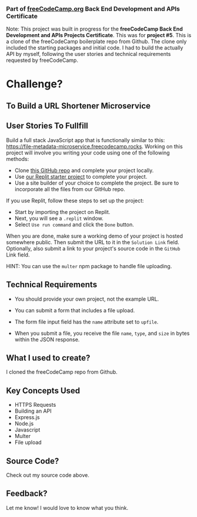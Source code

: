 ### Part of [freeCodeCamp.org](https://www.freecodecamp.org/) Back End Development and APIs Certificate

Note: This project was built in progress for the <strong>freeCodeCamp Back End Development and APIs Projects Certificate</strong>. This was for <strong>project #5</strong>. This is a clone of the freeCodeCamp boilerplate repo from Github. The clone only included the starting packages and initial code. I had to build the actually API by myself, following the user stories and technical requirements requested by freeCodeCamp.


# Challenge?
## To Build a URL Shortener Microservice

## User Stories To Fullfill

Build a full stack JavaScript app that is functionally similar to this: https://file-metadata-microservice.freecodecamp.rocks. Working on this project will involve you writing your code using one of the following methods:

- Clone [this GitHub repo](https://github.com/freeCodeCamp/boilerplate-project-filemetadata/https://github.com/freeCodeCamp/boilerplate-project-urlshortener/) and complete your project locally.
- Use [our Replit starter project](https://replit.com/github/freeCodeCamp/boilerplate-project-filemetadata) to complete your project.
- Use a site builder of your choice to complete the project. Be sure to incorporate all the files from our GitHub repo.

If you use Replit, follow these steps to set up the project:

- Start by importing the project on Replit.
- Next, you will see a ```.replit``` window.
- Select ```Use run command``` and click the ```Done``` button.


When you are done, make sure a working demo of your project is hosted somewhere public. Then submit the URL to it in the ```Solution Link``` field. Optionally, also submit a link to your project's source code in the ```GitHub``` Link field.

HINT: You can use the ```multer``` npm package to handle file uploading.

## Technical Requirements

- You should provide your own project, not the example URL.

- You can submit a form that includes a file upload.

- The form file input field has the ```name``` attribute set to ```upfile```.

- When you submit a file, you receive the file ```name```, ```type```, and ```size``` in bytes within the JSON response.

## What I used to create?

I cloned the freeCodeCamp repo from Github.

## Key Concepts Used

- HTTPS Requests
- Building an API
- Express.js
- Node.js
- Javascript
- Multer
- File upload

## Source Code?

Check out my source code above.

## Feedback?

Let me know! I would love to know what you think.